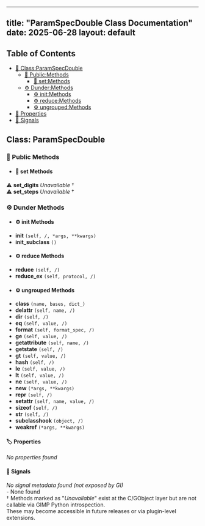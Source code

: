 <!-- Formatted by A³BS formatter.py -->
<!-- Generated by A³BS document.py -->
---
title: "ParamSpecDouble Class Documentation"
date: 2025-06-28
layout: default
---

## Table of Contents
- [🔧 Class:ParamSpecDouble](#class-paramspecdouble)
  - [ 🔹 Public:Methods](#public-methods)
    - [ 🔹 set:Methods](#set-methods)
  - [ ⚙ Dunder:Methods](#dunder-methods)
    - [ ⚙ init:Methods](#init-methods)
    - [ ⚙ reduce:Methods](#reduce-methods)
    - [ ⚙ ungrouped:Methods](#ungrouped-methods)
- [🔧 Properties](#properties-)
- [🔧 Signals](#signals-)
## Class: ParamSpecDouble
### 🔹 Public Methods
<a name="public-methods"></a>
- #### 🔹 set Methods
<a name="set-methods"></a>
⚠️ **set_digits** _Unavailable_ †<br>
⚠️ **set_steps** _Unavailable_ †<br>
### ⚙ Dunder Methods
<a name="dunder-methods"></a>
- #### ⚙ init Methods
<a name="init-methods"></a>
  - **__init__** `(self, /, *args, **kwargs)`<br>
  - **__init_subclass__** `()`<br>
- #### ⚙ reduce Methods
<a name="reduce-methods"></a>
  - **__reduce__** `(self, /)`<br>
  - **__reduce_ex__** `(self, protocol, /)`<br>
- #### ⚙ ungrouped Methods
<a name="ungrouped-methods"></a>
  - **__class__** `(name, bases, dict_)`<br>
  - **__delattr__** `(self, name, /)`<br>
  - **__dir__** `(self, /)`<br>
  - **__eq__** `(self, value, /)`<br>
  - **__format__** `(self, format_spec, /)`<br>
  - **__ge__** `(self, value, /)`<br>
  - **__getattribute__** `(self, name, /)`<br>
  - **__getstate__** `(self, /)`<br>
  - **__gt__** `(self, value, /)`<br>
  - **__hash__** `(self, /)`<br>
  - **__le__** `(self, value, /)`<br>
  - **__lt__** `(self, value, /)`<br>
  - **__ne__** `(self, value, /)`<br>
  - **__new__** `(*args, **kwargs)`<br>
  - **__repr__** `(self, /)`<br>
  - **__setattr__** `(self, name, value, /)`<br>
  - **__sizeof__** `(self, /)`<br>
  - **__str__** `(self, /)`<br>
  - **__subclasshook__** `(object, /)`<br>
  - **__weakref__** `(*args, **kwargs)`<br>
#### 🏷️ Properties
<a name="properties-"></a>
_No properties found_
<br>
#### 📣 Signals
<a name="signals-"></a>
_No signal metadata found (not exposed by GI)_
<br>- None found
<br>† Methods marked as "_Unavailable_" exist at the C/GObject layer but are not callable via GIMP Python introspection.  
These may become accessible in future releases or via plugin-level extensions.